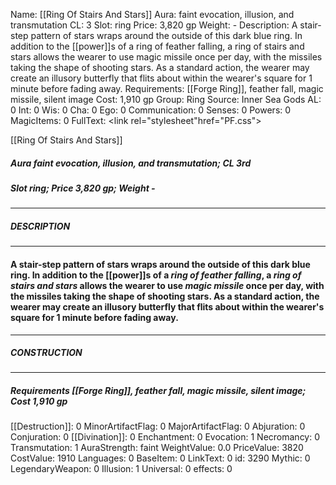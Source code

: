 Name: [[Ring Of Stairs And Stars]]
Aura: faint evocation, illusion, and transmutation
CL: 3
Slot: ring
Price: 3,820 gp
Weight: -
Description: A stair-step pattern of stars wraps around the outside of this dark blue ring. In addition to the [[power]]s of a ring of feather falling, a ring of stairs and stars allows the wearer to use magic missile once per day, with the missiles taking the shape of shooting stars. As a standard action, the wearer may create an illusory butterfly that flits about within the wearer's square for 1 minute before fading away.
Requirements: [[Forge Ring]], feather fall, magic missile, silent image
Cost: 1,910 gp
Group: Ring
Source: Inner Sea Gods
AL: 0
Int: 0
Wis: 0
Cha: 0
Ego: 0
Communication: 0
Senses: 0
Powers: 0
MagicItems: 0
FullText: <link rel="stylesheet"href="PF.css"><div class="heading"><p class="alignleft">[[Ring Of Stairs And Stars]]</p><div style="clear: both;"></div></div><div><h5><b>Aura </b>faint evocation, illusion, and transmutation; <b>CL </b>3rd</h5><h5><b>Slot </b>ring; <b>Price </b>3,820 gp; <b>Weight </b>-</h5></div><hr/><div><h5><b>DESCRIPTION</b></h5></div><hr/><div><h4><p>A stair-step pattern of stars wraps around the outside of this dark blue ring. In addition to the [[power]]s of a <i>ring of <i>feather fall</i>ing</i>, a <i>ring of stairs and stars</i> allows the wearer to use <i>magic missile</i> once per day, with the missiles taking the shape of shooting stars. As a standard action, the wearer may create an illusory butterfly that flits about within the wearer's square for 1 minute before fading away.</p></h4></div><hr/><div><h5><b>CONSTRUCTION</b></h5></div><hr/><div><h5><b>Requirements </b>[[Forge Ring]], <i>feather fall</i>, <i>magic missile</i>, <i>silent image</i>; <b>Cost </b>1,910 gp</h5></div>
[[Destruction]]: 0
MinorArtifactFlag: 0
MajorArtifactFlag: 0
Abjuration: 0
Conjuration: 0
[[Divination]]: 0
Enchantment: 0
Evocation: 1
Necromancy: 0
Transmutation: 1
AuraStrength: faint
WeightValue: 0.0
PriceValue: 3820
CostValue: 1910
Languages: 0
BaseItem: 0
LinkText: 0
id: 3290
Mythic: 0
LegendaryWeapon: 0
Illusion: 1
Universal: 0
effects: 0
